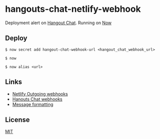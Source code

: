 # hangouts-chat-netlify-webhook

Deployment alert on [Hangout Chat](https://gsuite.google.com/products/chat/). Running on [Now](https://now.sh)

## Deploy

`$ now secret add hangout-chat-webhook-url <hangout_chat_webhook_url>`

`$ now`

`$ now alias <url>`

## Links

- [Netlify Outgoing webhooks](https://www.netlify.com/docs/webhooks/#outgoing-webhooks-and-notifications)
- [Hanouts Chat webhooks](https://developers.google.com/hangouts/chat/how-tos/webhooks)
- [Message formatting](https://developers.google.com/hangouts/chat/reference/message-formats/)

## License

[MIT](./LICENSE)
